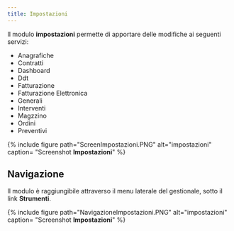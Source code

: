 ```yaml
---
title: Impostazioni
---
```


Il modulo **impostazioni** permette di apportare delle modifiche ai seguenti servizi:

- Anagrafiche
- Contratti
- Dashboard
- Ddt
- Fatturazione
- Fatturazione Elettronica
- Generali
- Interventi
- Magzzino
- Ordini
- Preventivi

{% include figure path="ScreenImpostazioni.PNG" alt="impostazioni" caption= "Screenshot **Impostazioni**" %}

## Navigazione

Il modulo è raggiungibile attraverso il menu laterale del gestionale, sotto il link **Strumenti**.

{% include figure path="NavigazioneImpostazioni.PNG" alt="impostazioni" caption= "Screenshot **Impostazioni**" %}




